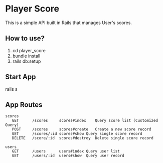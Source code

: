 # Player Score

This is a simple API built in Rails that manages User's scores.


## How to use?
1. cd player_score 
2. bundle install
3. rails db:setup

## Start App
   rails s


## App Routes

```
scores
   GET		/scores		scores#index	Query score list (Customized Query)
   POST		/scores		scores#create	Create a new score record
   GET		/scores/:id	scores#show	Query single score record
   DELETE	/score/:id	scores#destroy	Delete single score record

users
   GET		/users		users#index	Query user list
   GET		/users/:id	users#show	Query user record 
```